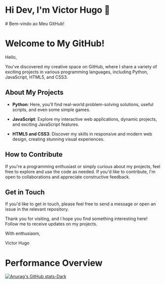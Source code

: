 <h1>Hi Dev, I'm Victor Hugo 🤖</h1>
# Bem-vindo ao Meu GitHub!

# Welcome to My GitHub!

Hello,

You've discovered my creative space on GitHub, where I share a variety of exciting projects in various programming languages, including Python, JavaScript, HTML5, and CSS3.

## About My Projects

- **Python**: Here, you'll find real-world problem-solving solutions, useful scripts, and even some simple games.

- **JavaScript**: Explore my interactive web applications, dynamic projects, and exciting JavaScript features.

- **HTML5 and CSS3**: Discover my skills in responsive and modern web design, creating stunning visual experiences.

## How to Contribute

If you're a programming enthusiast or simply curious about my projects, feel free to explore and use the code as needed. If you'd like to contribute, I'm open to collaborations and appreciate constructive feedback.

## Get in Touch

If you'd like to get in touch, please feel free to send a message or open an issue in the relevant repository.

Thank you for visiting, and I hope you find something interesting here! Follow me to receive updates on my projects.

With enthusiasm,

Victor Hugo

<h1>Performance Overview</h1>

[![Anurag's GitHub stats-Dark](https://github-readme-stats.vercel.app/api?username=Victor2212-code&show_icons=true&theme=dark#gh-dark-mode-only)](https://github.com/anuraghazra/github-readme-stats#gh-dark-mode-only)
